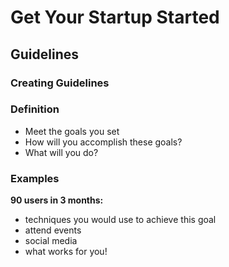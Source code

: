 # Get Your Startup Started

## Guidelines

### Creating Guidelines
### Definition
* Meet the goals you set
* How will you accomplish these goals?
* What will you do?

### Examples
**90 users in 3 months:**
* techniques you would use to achieve this goal
* attend events
* social media
* what works for you!
